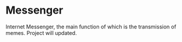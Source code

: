 # Messenger
Internet Messenger, the main function of which is the transmission of memes. Project will updated.

